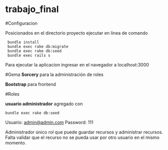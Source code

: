 # trabajo_final

#Configuracion

Posicionados en el directorio proyecto ejecutar en linea de comando
```
 bundle install
 bundle exec rake db:migrate
 bundle exec rake db:seed
 bundle exec rails s
 ```
Para ejecutar la aplicacion ingresar en el navegador a localhost:3000

#Gema
**Sorcery** para la administración de roles

**Bootstrap** para frontend


#Roles

**usuario administrador** agregado con 
``` 
bundle exec rake db:seed
```
Usuario: admin@admin.com
Password: 111


Administrador único rol que puede guardar recursos y administrar recursos.
Falta validar que el recurso no se pueda usar por otro usuario en el mismo momento.

